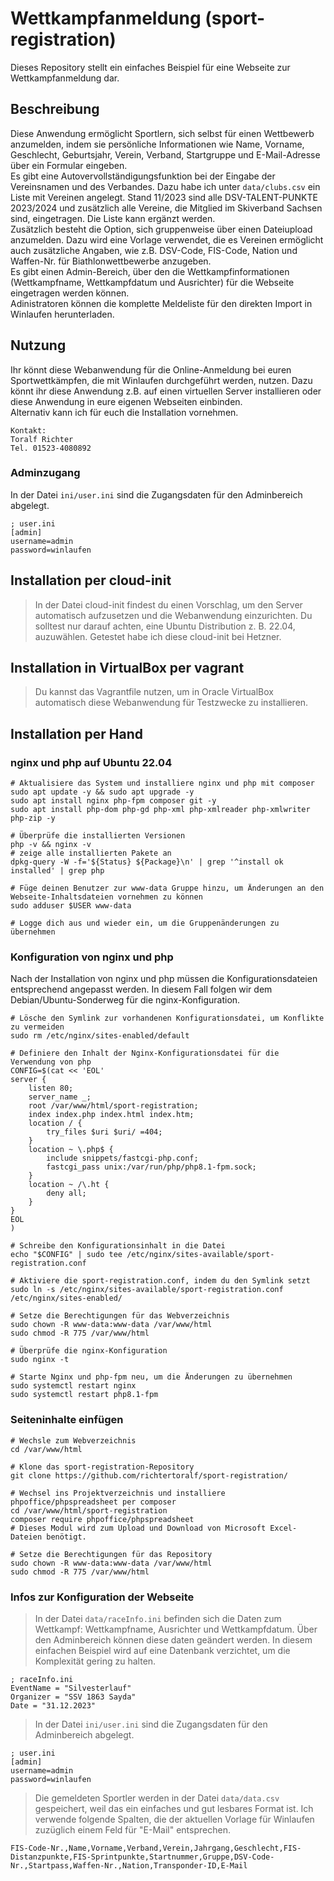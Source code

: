 # Wettkampfanmeldung (sport-registration)
Dieses Repository stellt ein einfaches Beispiel für eine Webseite zur Wettkampfanmeldung dar.

## Beschreibung
Diese Anwendung ermöglicht Sportlern, sich selbst für einen Wettbewerb anzumelden, indem sie persönliche Informationen wie Name, Vorname, Geschlecht, Geburtsjahr, Verein, Verband, Startgruppe und E-Mail-Adresse über ein Formular eingeben.  
Es gibt eine Autovervollständigungsfunktion bei der Eingabe der Vereinsnamen und des Verbandes. Dazu habe ich unter `data/clubs.csv` ein Liste mit Vereinen angelegt. Stand 11/2023 sind alle DSV-TALENT-PUNKTE
2023/2024 und zusätzlich alle Vereine, die Mitglied im Skiverband Sachsen sind, eingetragen. Die Liste kann ergänzt werden.  
Zusätzlich besteht die Option, sich gruppenweise über einen Dateiupload anzumelden. Dazu wird eine Vorlage verwendet, die es Vereinen ermöglicht auch zusätzliche Angaben, wie z.B. DSV-Code, FIS-Code, Nation und Waffen-Nr. für Biathlonwettbewerbe anzugeben.  
Es gibt einen Admin-Bereich, über den die Wettkampfinformationen (Wettkampfname, Wettkampfdatum und Ausrichter) für die Webseite eingetragen werden können.  
Adinistratoren können die komplette Meldeliste für den direkten Import in Winlaufen herunterladen.  

## Nutzung
Ihr könnt diese Webanwendung für die Online-Anmeldung bei euren Sportwettkämpfen, die mit Winlaufen durchgeführt werden, nutzen. Dazu könnt ihr diese Anwendung z.B. auf einen virtuellen Server installieren oder diese Anwendung in eure eigenen Webseiten einbinden.  
Alternativ kann ich für euch die Installation vornehmen.
```
Kontakt:
Toralf Richter
Tel. 01523-4080892
```

### Adminzugang
In der Datei `ini/user.ini` sind die Zugangsdaten für den Adminbereich abgelegt.
```
; user.ini
[admin]
username=admin
password=winlaufen
```

## Installation per cloud-init
>In der Datei cloud-init findest du einen Vorschlag, um den Server automatisch aufzusetzen und die Webanwendung einzurichten. Du solltest nur darauf achten, eine Ubuntu Distribution z. B. 22.04, auzuwählen. Getestet habe ich diese cloud-init bei Hetzner.

## Installation in VirtualBox per vagrant
>Du kannst das Vagrantfile nutzen, um in Oracle VirtualBox automatisch diese Webanwendung für Testzwecke zu installieren.

## Installation per Hand
### nginx und php auf Ubuntu 22.04
```
# Aktualisiere das System und installiere nginx und php mit composer
sudo apt update -y && sudo apt upgrade -y
sudo apt install nginx php-fpm composer git -y
sudo apt install php-dom php-gd php-xml php-xmlreader php-xmlwriter php-zip -y

# Überprüfe die installierten Versionen
php -v && nginx -v
# zeige alle installierten Pakete an
dpkg-query -W -f='${Status} ${Package}\n' | grep '^install ok installed' | grep php

# Füge deinen Benutzer zur www-data Gruppe hinzu, um Änderungen an den Webseite-Inhaltsdateien vornehmen zu können
sudo adduser $USER www-data

# Logge dich aus und wieder ein, um die Gruppenänderungen zu übernehmen
```
### Konfiguration von nginx und php
Nach der Installation von nginx und php müssen die Konfigurationsdateien entsprechend angepasst werden. In diesem Fall folgen wir dem Debian/Ubuntu-Sonderweg für die nginx-Konfiguration.
```
# Lösche den Symlink zur vorhandenen Konfigurationsdatei, um Konflikte zu vermeiden
sudo rm /etc/nginx/sites-enabled/default

# Definiere den Inhalt der Nginx-Konfigurationsdatei für die Verwendung von php
CONFIG=$(cat << 'EOL'
server {
    listen 80;
    server_name _;
    root /var/www/html/sport-registration;
    index index.php index.html index.htm;
    location / {
        try_files $uri $uri/ =404;
    }
    location ~ \.php$ {
        include snippets/fastcgi-php.conf;
        fastcgi_pass unix:/var/run/php/php8.1-fpm.sock;
    }
    location ~ /\.ht {
        deny all;
    }
}
EOL
)

# Schreibe den Konfigurationsinhalt in die Datei
echo "$CONFIG" | sudo tee /etc/nginx/sites-available/sport-registration.conf

# Aktiviere die sport-registration.conf, indem du den Symlink setzt
sudo ln -s /etc/nginx/sites-available/sport-registration.conf /etc/nginx/sites-enabled/

# Setze die Berechtigungen für das Webverzeichnis
sudo chown -R www-data:www-data /var/www/html
sudo chmod -R 775 /var/www/html

# Überprüfe die nginx-Konfiguration
sudo nginx -t

# Starte Nginx und php-fpm neu, um die Änderungen zu übernehmen
sudo systemctl restart nginx
sudo systemctl restart php8.1-fpm

```
### Seiteninhalte einfügen
```
# Wechsle zum Webverzeichnis
cd /var/www/html

# Klone das sport-registration-Repository
git clone https://github.com/richtertoralf/sport-registration/

# Wechsel ins Projektverzeichnis und installiere phpoffice/phpspreadsheet per composer
cd /var/www/html/sport-registration
composer require phpoffice/phpspreadsheet
# Dieses Modul wird zum Upload und Download von Microsoft Excel-Dateien benötigt.

# Setze die Berechtigungen für das Repository
sudo chown -R www-data:www-data /var/www/html
sudo chmod -R 775 /var/www/html
```
### Infos zur Konfiguration der Webseite
>In der Datei `data/raceInfo.ini` befinden sich die Daten zum Wettkampf: Wettkampfname, Ausrichter und Wettkampfdatum. Über den Adminbereich können diese daten geändert werden. In diesem einfachen Beispiel wird auf eine Datenbank verzichtet, um die Komplexität gering zu halten.

```
; raceInfo.ini
EventName = "Silvesterlauf"
Organizer = "SSV 1863 Sayda"
Date = "31.12.2023"
```
>In der Datei `ini/user.ini` sind die Zugangsdaten für den Adminbereich abgelegt.
```
; user.ini
[admin]
username=admin
password=winlaufen
```

>Die gemeldeten Sportler werden in der Datei `data/data.csv` gespeichert, weil das ein einfaches und gut lesbares Format ist. Ich verwende folgende Spalten, die der aktuellen Vorlage für Winlaufen zuzüglich einem Feld für "E-Mail" entsprechen.

```
FIS-Code-Nr.,Name,Vorname,Verband,Verein,Jahrgang,Geschlecht,FIS-Distanzpunkte,FIS-Sprintpunkte,Startnummer,Gruppe,DSV-Code-Nr.,Startpass,Waffen-Nr.,Nation,Transponder-ID,E-Mail
```
